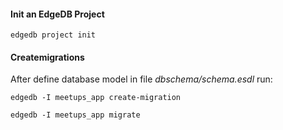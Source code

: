 
#### Init an EdgeDB Project
`edgedb project init`

#### Createmigrations

After define database model in file <i>dbschema/schema.esdl</i> run:

`edgedb -I meetups_app create-migration`

`edgedb -I meetups_app migrate`
